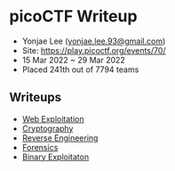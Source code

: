 # picoCTF Writeup

- Yonjae Lee (yonjae.lee.93@gmail.com)
- Site: <https://play.picoctf.org/events/70/>
- 15 Mar 2022 ~ 29 Mar 2022
- Placed 241th out of 7794 teams

## Writeups

- [Web Exploitation](Web.md)
- [Cryptography](Crypto.md)
- [Reverse Engineering](Reverse.md)
- [Forensics](Forensics.md)
- [Binary Exploitaton](Binary.md)
